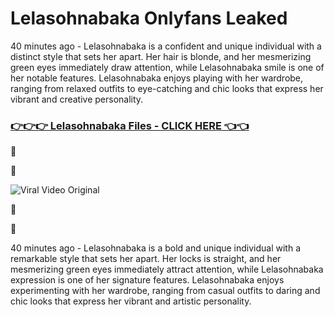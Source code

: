 # Lelasohnabaka Onlyfans Leaked

<p>40 minutes ago - Lelasohnabaka is a confident and unique individual with a distinct style that sets her apart. Her hair is blonde, and her mesmerizing green eyes immediately draw attention, while Lelasohnabaka smile is one of her notable features. Lelasohnabaka enjoys playing with her wardrobe, ranging from relaxed outfits to eye-catching and chic looks that express her vibrant and creative personality.</p><p>
<h3><a href="https://fansleaks.com-getfree.pro/lelasohnabaka" rel="nofollow">👉👉👉 Lelasohnabaka Files - CLICK HERE 👈👈</a></h3>
<p>🔻</p>
<p>🔻</p> <p>
<a href="https://fansleaks.com-getfree.pro/lelasohnabaka" rel="nofollow"><img src="https://i.imgur.com/0ZbtXZ5.gif" alt="Viral Video Original" style="max-width: 100%; display: inline-block;" data-target="animated-image.originalImage"></a>
<p>🔻</p>
<p>🔻</p> <p>40 minutes ago - Lelasohnabaka is a bold and unique individual with a remarkable style that sets her apart. Her locks is straight, and her mesmerizing green eyes immediately attract attention, while Lelasohnabaka expression is one of her signature features. Lelasohnabaka enjoys experimenting with her wardrobe, ranging from casual outfits to daring and chic looks that express her vibrant and artistic personality.</p>